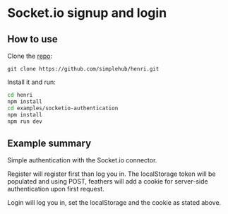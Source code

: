 
# Socket.io signup and login

## How to use

Clone the [repo](https://github.com/simplehub/henri.git):

```
git clone https://github.com/simplehub/henri.git
```

Install it and run:

```bash
cd henri
npm install
cd examples/socketio-authentication
npm install
npm run dev
```

## Example summary

Simple authentication with the Socket.io connector.

Register will register first than log you in. The localStorage token will be populated and using POST, feathers will add a cookie for server-side authentication upon first request.

Login will log you in, set the localStorage and the cookie as stated above.